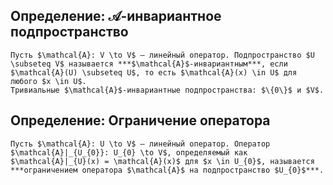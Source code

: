 ## Определение: $\mathcal{A}$-инвариантное подпространство
```spoiler-markdown
Пусть $\mathcal{A}: V \to V$ – линейный оператор. Подпространство $U \subseteq V$ называется ***$\mathcal{A}$-инвариантным***, если $\mathcal{A}(U) \subseteq U$, то есть $\mathcal{A}(x) \in U$ для любого $x \in U$.
Тривиальные $\mathcal{A}$-инвариантные подпространства: $\{0\}$ и $V$.
```

## Определение: Ограничение оператора
```spoiler-markdown
Пусть $\mathcal{A}: U \to V$ – линейный оператор. Оператор $\mathcal{A}|_{U_{0}}: U_{0} \to V$, определяемый как $\mathcal{A}|_{U}(x) = \mathcal{A}(x)$ для $x \in U_{0}$, называется ***ограничением оператора $\mathcal{A}$ на подпространство $U_{0}$***.
```
